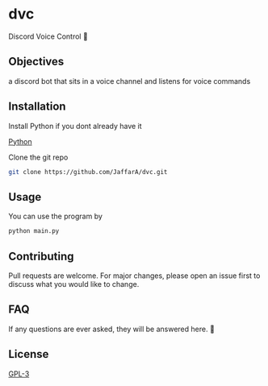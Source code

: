 # dvc
Discord Voice Control 🤖

## Objectives

a discord bot that sits in a voice channel and listens for voice commands

## Installation

Install Python if you dont already have it

[Python](https://www.python.org/downloads/)

Clone the git repo

```bash
git clone https://github.com/JaffarA/dvc.git
```

## Usage

You can use the program by

```bash
python main.py
```

## Contributing
Pull requests are welcome. For major changes, please open an issue first to discuss what you would like to change.

## FAQ

If any questions are ever asked, they will be answered here. 🙋

## License
[GPL-3](https://choosealicense.com/licenses/gpl-3.0/)
